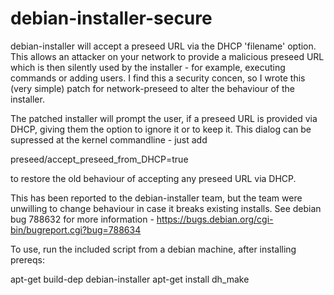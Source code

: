 # debian-installer-secure

debian-installer will accept a preseed URL via the DHCP 'filename' option.
This allows an attacker on your network to provide a malicious preseed URL
which is then silently used by the installer - for example, executing commands
or adding users. I find this a security concen, so I wrote this (very simple)
patch for network-preseed to alter the behaviour of the installer.

The patched installer will prompt the user, if a preseed URL is provided via
DHCP, giving them the option to ignore it or to keep it. This dialog can be
supressed at the kernel commandline - just add

  preseed/accept_preseed_from_DHCP=true

to restore the old behaviour of accepting any preseed URL via DHCP.

This has been reported to the debian-installer team, but the team were unwilling
to change behaviour in case it breaks existing installs.
See debian bug 788632 for more information - https://bugs.debian.org/cgi-bin/bugreport.cgi?bug=788634

To use, run the included script from a debian machine, after installing prereqs:

  apt-get build-dep debian-installer
  apt-get install dh_make


